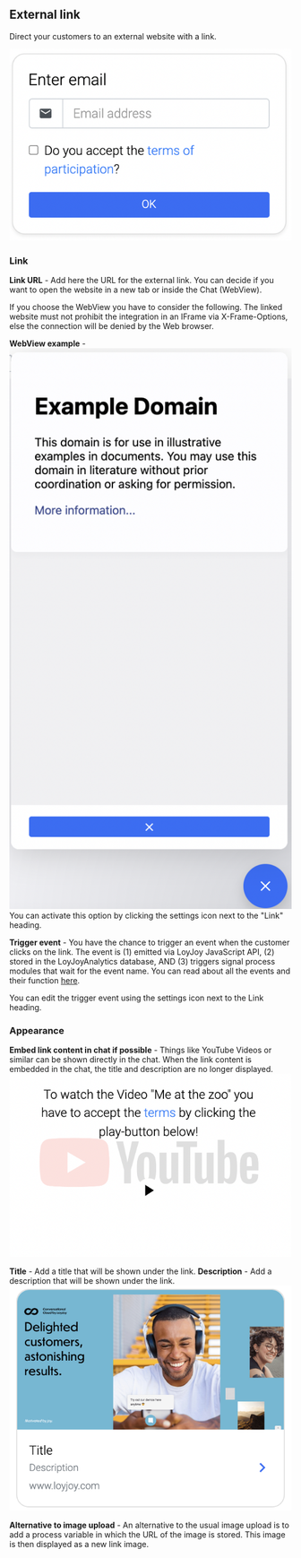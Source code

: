 ## External link

Direct your customers to an external website with a link.

![external_link_example_demo](email_terms_example.png)

### Link
**Link URL** - Add here the URL for the external link. You can decide if you want to open the website in a new tab or inside the Chat (WebView).

If you choose the WebView you have to consider the following. The linked website must not prohibit the integration in an IFrame via X-Frame-Options, else the connection will be denied by the Web browser.

**WebView example** - ![external_link_webview_example_demo](external_link_webview_example.png) You can activate this option by clicking the settings icon next to the "Link" heading.

**Trigger event** - You have the chance to trigger an event when the customer clicks on the link. The event is (1) emitted via LoyJoy JavaScript API, (2) stored in the LoyJoyAnalytics database, AND (3) triggers signal process modules that wait for the event name.
You can read about all the events and their function [here](/experiences/events/events.md).

You can edit the trigger event using the settings icon next to the Link heading.
### Appearance
**Embed link content in chat if possible** - Things like YouTube Videos or similar can be shown directly in the chat. When the link content is embedded in the chat, the title and description are no longer displayed.
![external_link_optin_demo](external_link_optin.png)


**Title** - Add a title that will be shown under the link.
**Description** - Add a description that will be shown under the link.
![external_link_description_title_demo](external_link_description_title.png)

**Alternative to image upload** - An alternative to the usual image upload is to add a process variable in which the URL of the image is stored. This image is then displayed as a new link image.
